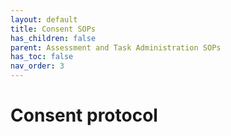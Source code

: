 ```yaml
---
layout: default
title: Consent SOPs
has_children: false
parent: Assessment and Task Administration SOPs
has_toc: false
nav_order: 3
---
```


# Consent protocol

